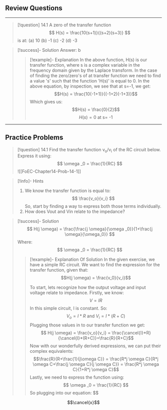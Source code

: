 

## Review Questions
--------------------------
>[!question] 14.1
A zero of the transfer function
$$ H(s) = \frac{10(s+1)}{(s+2)(s+3)} $$
is at:
(a) 10          (b) -1          (c) -2         (d) -3

>[!success]- Solution
> Answer: b
> >[!example]- Explanation
> >In the above function, H(s) is our transfer function, where s is a complex variable in the frequency domain given by the Laplace transform. In the case of finding the zero/zero's of at transfer function we need to find a value 's' such that the function 'H(s)' is equal to 0. In the above equation, by inspection, we see that at s=-1, we get:
> >$$H(s) = \frac{10(-1+1)}{(-1+2)(-1+3)}$$
> >Which gives us:
> >$$H(s) = \frac{0}{2}$$
> >$$H(s) = 0\text{ at s= -1} $$

-------
## Practice Problems

>[!question] 14.1
>Find the transfer function v<sub>o</sub>/v<sub>i</sub> of the RC circuit below. Express it using: $$ \omega _0 = \frac{1}{RC} $$
>![[FoEC-Chapter14-Prob-14-1]]

>[!info]- Hints
>1. We know the transfer function is equal to: $$ \frac{v_o}{v_i} $$ So, start by finding a way to express both those terms individually. 
>2. How does Vout and Vin relate to the impedance?
>

>[!success]- Solution
>$$ H(j \omega) = \frac{\frac{j \omega}{\omega _0}}{1+\frac{j \omega}{\omega_0}} $$
>Where:
>$$ \omega _0 = \frac{1}{RC} $$
> 
> 
> >[!example]- Explanation Of Solution
> >In the given exercise, we have a simple RC circuit. We want to find the expression for the transfer function, given that: $$H(j \omega) = \frac{v_0}{v_i}$$
> >
> >To start, lets recognize how the output voltage and input voltage relate to impedance. Firstly, we know: $$V=IR$$
> >In this simple circuit, I is constant. So: $$V_o = I*R\text{ and } V_i = I*(R+C)$$
> >Plugging those values in to our transfer function we get:
> >$$ H(j \omega) = \frac{v_o}{v_i} = \frac{\cancel{I}*R}{\cancel{I}*(R+C)}=\frac{R}{R+C}$$
> >Now with our wonderfully derived expressions, we can put their complex equivalents:
> >$$\frac{R}{R+\frac{1}{j\omega C}} = \frac{R*j \omega C}{R*j \omega C+\frac{j \omega C}{j \omega C}} = \frac{R*j \omega C}{1+R*j \omega C}$$
> >Lastly, we need to express the function using: $$ \omega _0 = \frac{1}{RC} $$
> >So plugging into our equation:
> >$$
> 











$$\cancel{x}$$


